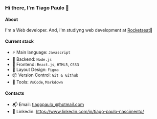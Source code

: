 ### Hi there, I'm Tiago Paulo 👋

#### About
I'm a Web developer. And, i'm studiyng web development at [Rocketseat](https://www.rocketseat.com.br/)🚀

#### Current stack
- ⚡️ Main language: `Javascript`
- 🔐 Backend: `Node.js`
- 🎉 Frontend: `React.js`, `HTML5`, `CSS3`
- 🎨 Layout Design: `Figma`
- 📦️ Version Control: `Git & Github`
- 🔨 Tools: `VsCode`, `Markdown`

#### Contacts
- 📬 Email: tiagopaulo_@hotmail.com
- 👤 Linkedin: https://www.linkedin.com/in/tiago-paulo-nascimento/
